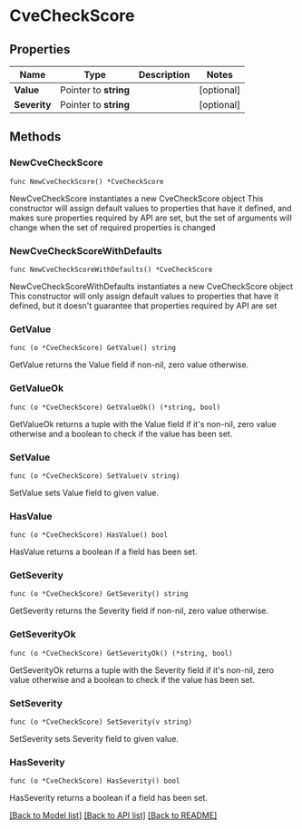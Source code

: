# CveCheckScore

## Properties

Name | Type | Description | Notes
------------ | ------------- | ------------- | -------------
**Value** | Pointer to **string** |  | [optional] 
**Severity** | Pointer to **string** |  | [optional] 

## Methods

### NewCveCheckScore

`func NewCveCheckScore() *CveCheckScore`

NewCveCheckScore instantiates a new CveCheckScore object
This constructor will assign default values to properties that have it defined,
and makes sure properties required by API are set, but the set of arguments
will change when the set of required properties is changed

### NewCveCheckScoreWithDefaults

`func NewCveCheckScoreWithDefaults() *CveCheckScore`

NewCveCheckScoreWithDefaults instantiates a new CveCheckScore object
This constructor will only assign default values to properties that have it defined,
but it doesn't guarantee that properties required by API are set

### GetValue

`func (o *CveCheckScore) GetValue() string`

GetValue returns the Value field if non-nil, zero value otherwise.

### GetValueOk

`func (o *CveCheckScore) GetValueOk() (*string, bool)`

GetValueOk returns a tuple with the Value field if it's non-nil, zero value otherwise
and a boolean to check if the value has been set.

### SetValue

`func (o *CveCheckScore) SetValue(v string)`

SetValue sets Value field to given value.

### HasValue

`func (o *CveCheckScore) HasValue() bool`

HasValue returns a boolean if a field has been set.

### GetSeverity

`func (o *CveCheckScore) GetSeverity() string`

GetSeverity returns the Severity field if non-nil, zero value otherwise.

### GetSeverityOk

`func (o *CveCheckScore) GetSeverityOk() (*string, bool)`

GetSeverityOk returns a tuple with the Severity field if it's non-nil, zero value otherwise
and a boolean to check if the value has been set.

### SetSeverity

`func (o *CveCheckScore) SetSeverity(v string)`

SetSeverity sets Severity field to given value.

### HasSeverity

`func (o *CveCheckScore) HasSeverity() bool`

HasSeverity returns a boolean if a field has been set.


[[Back to Model list]](../README.md#documentation-for-models) [[Back to API list]](../README.md#documentation-for-api-endpoints) [[Back to README]](../README.md)


